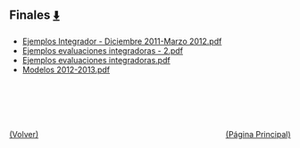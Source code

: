 
<html>
<body>
<h2>Finales <a href="https://downgit.github.io/#/home?url=https://github.com/Apuntes-FIUBA/Apuntes-Electronica/tree/main/95 - Computación/9504 - Analisis Numerico I/Comision Schwarz-Sosa/Examenes/Finales" style="font-size:20px">  ⬇️ </a></h2>
<ul>
    <li><a href="Ejemplos Integrador - Diciembre 2011-Marzo 2012.pdf">Ejemplos Integrador - Diciembre 2011-Marzo 2012.pdf</a></li>
    <li><a href="Ejemplos evaluaciones integradoras - 2.pdf">Ejemplos evaluaciones integradoras - 2.pdf</a></li>
    <li><a href="Ejemplos evaluaciones integradoras.pdf">Ejemplos evaluaciones integradoras.pdf</a></li>
    <li><a href="Modelos 2012-2013.pdf">Modelos 2012-2013.pdf</a></li>
</ul>
</body>
</html>



<br><br><br><br><br><a href="../" style="float: left">(Volver)</a> <a href="https://apuntes-fiuba.github.io/Apuntes-Electronica" style="float: right">(Página Principal)</a>
